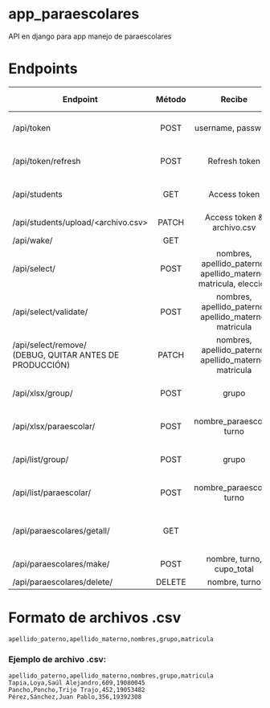 # app_paraescolares
API en django para app manejo de paraescolares

# Endpoints

| Endpoint                           | Método  | Recibe                   | Regresa                      | Require autenticación |
| ---------------------------------- |:-------:|:------------------------:|:----------------------------:|:---------------------:|
| /api/token                         | POST    |username, password        |Refresh & access tokens       |No
| /api/token/refresh                 | POST    |Refresh token             |Refresh & access tokens       |No
| /api/students                      | GET     |Access token              |Array de todos los estudiantes|Sí
| /api/students/upload/<archivo.csv> | PATCH   |Access token & archivo.csv|200 OK / 401 Unauthorized     |Sí
| /api/wake/                         | GET     |                          |200 OK                        |No
| /api/select/                       | POST    |nombres, apellido_paterno, apellido_materno, matricula, elección|200 OK / 404 not found|No|
| /api/select/validate/              | POST    |nombres, apellido_paterno, apellido_materno, matricula|200 OK / 404 not found|No|
| /api/select/remove/ <br />(DEBUG, QUITAR ANTES DE PRODUCCIÓN)  | PATCH    |nombres, apellido_paterno, apellido_materno, matricula|200 OK / 404 not found|No|
| /api/xlsx/group/                   | POST     |grupo                     |Xlsx con alumnos del grupo    |Sí|
| /api/xlsx/paraescolar/             | POST     |nombre_paraescolar, turno             |Xlsx con alumnos de la paraescolar|Sí|
| /api/list/group/                   | POST     |grupo                     |Array con alumnos del grupo   |Sí|
| /api/list/paraescolar/             | POST     |nombre_paraescolar, turno             |Array con alumnos de la paraescolar|Sí|
| /api/paraescolares/getall/         | GET      |                          |Array con datos de todas las paraescolares|No|
| /api/paraescolares/make/           | POST     |nombre, turno, cupo_total |200 OK                        |Sí|
| /api/paraescolares/delete/         | DELETE   |nombre, turno             |200 OK                        |Sí|

# Formato de archivos .csv
```apellido_paterno,apellido_materno,nombres,grupo,matricula```
### Ejemplo de archivo .csv:
```
apellido_paterno,apellido_materno,nombres,grupo,matricula
Tapia,Loya,Saúl Alejandro,609,19080045
Pancho,Poncho,Trijo Trajo,452,19053482
Pérez,Sánchez,Juan Pablo,356,19392308
```
